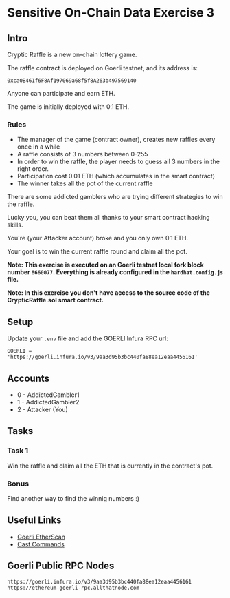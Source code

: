 # Sensitive On-Chain Data Exercise 3

## Intro

Cryptic Raffle is a new on-chain lottery game.

The raffle contract is deployed on Goerli testnet, and its address is:

`0xca0B461f6F8Af197069a68f5f8A263b497569140`

Anyone can participate and earn ETH.

The game is initially deployed with 0.1 ETH.

### Rules
* The manager of the game (contract owner), creates new raffles every once in a while
* A raffle consists of 3 numbers between 0-255
* In order to win the raffle, the player needs to guess all 3 numbers in the right order.
* Participation cost 0.01 ETH (which accumulates in the smart contract)
* The winner takes all the pot of the current raffle

There are some addicted gamblers who are trying different strategies to win the raffle.

Lucky you, you can beat them all thanks to your smart contract hacking skills.

You're (your Attacker account) broke and you only own 0.1 ETH.

Your goal is to win the current raffle round and claim all the pot.

**Note: This exercise is executed on an Goerli testnet local fork block number `8660077`. Everything is already configured in the `hardhat.config.js` file.**

**Note: In this exercise you don't have access to the source code of the CrypticRaffle.sol smart contract.**

## Setup
Update your `.env` file and add the GOERLI Infura RPC url:
```
GOERLI = 'https://goerli.infura.io/v3/9aa3d95b3bc440fa88ea12eaa4456161'
```

## Accounts
* 0 - AddictedGambler1
* 1 - AddictedGambler2
* 2 - Attacker (You)

<div style="page-break-after: always;"></div>

## Tasks

### Task 1
Win the raffle and claim all the ETH that is currently in the contract's pot.

### Bonus
Find another way to find the winnig numbers :)

## Useful Links
* [Goerli EtherScan](https://goerli.etherscan.io/)
* [Cast Commands](https://book.getfoundry.sh/reference/cast/)

## Goerli Public RPC Nodes
```
https://goerli.infura.io/v3/9aa3d95b3bc440fa88ea12eaa4456161
https://ethereum-goerli-rpc.allthatnode.com
```